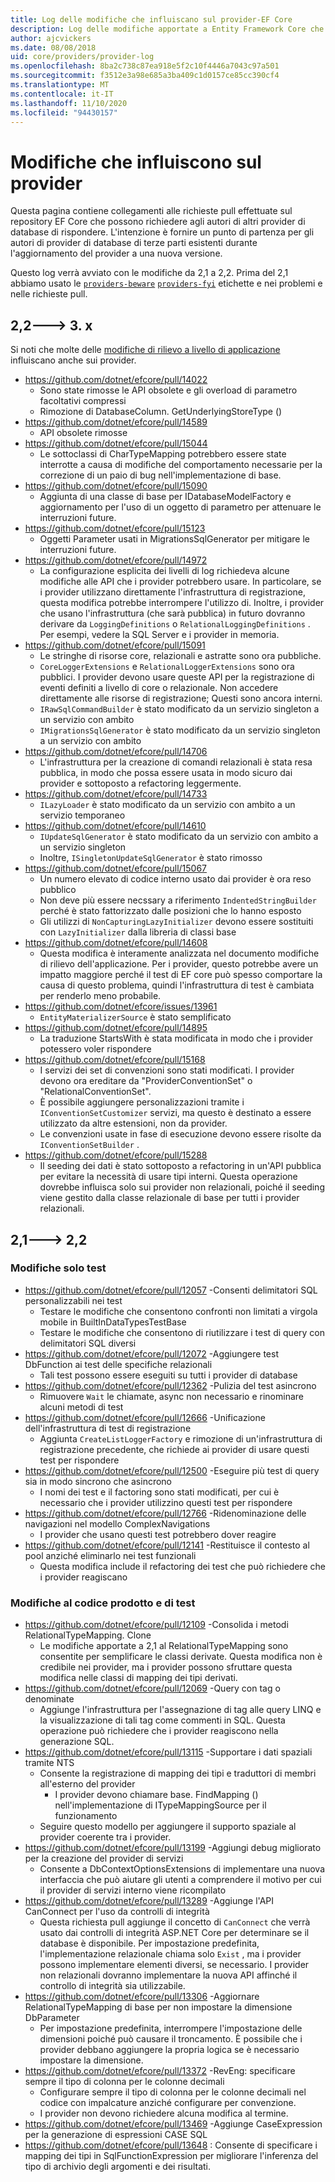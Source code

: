 ```yaml
---
title: Log delle modifiche che influiscano sul provider-EF Core
description: Log delle modifiche apportate a Entity Framework Core che incidono sui provider
author: ajcvickers
ms.date: 08/08/2018
uid: core/providers/provider-log
ms.openlocfilehash: 8ba2c738c87ea918e5f2c10f4446a7043c97a501
ms.sourcegitcommit: f3512e3a98e685a3ba409c1d0157ce85cc390cf4
ms.translationtype: MT
ms.contentlocale: it-IT
ms.lasthandoff: 11/10/2020
ms.locfileid: "94430157"
---
```

# <a name="provider-impacting-changes"></a>Modifiche che influiscono sul provider

Questa pagina contiene collegamenti alle richieste pull effettuate sul repository EF Core che possono richiedere agli autori di altri provider di database di rispondere. L'intenzione è fornire un punto di partenza per gli autori di provider di database di terze parti esistenti durante l'aggiornamento del provider a una nuova versione.

Questo log verrà avviato con le modifiche da 2,1 a 2,2. Prima del 2,1 abbiamo usato le [`providers-beware`](https://github.com/dotnet/efcore/labels/providers-beware) [`providers-fyi`](https://github.com/dotnet/efcore/labels/providers-fyi) etichette e nei problemi e nelle richieste pull.

## <a name="22-----3x"></a>2,2---> 3. x

Si noti che molte delle [modifiche di rilievo a livello di applicazione](xref:core/what-is-new/ef-core-3.x/breaking-changes) influiscano anche sui provider.

* <https://github.com/dotnet/efcore/pull/14022>
  * Sono state rimosse le API obsolete e gli overload di parametro facoltativi compressi
  * Rimozione di DatabaseColumn. GetUnderlyingStoreType ()
* <https://github.com/dotnet/efcore/pull/14589>
  * API obsolete rimosse
* <https://github.com/dotnet/efcore/pull/15044>
  * Le sottoclassi di CharTypeMapping potrebbero essere state interrotte a causa di modifiche del comportamento necessarie per la correzione di un paio di bug nell'implementazione di base.
* <https://github.com/dotnet/efcore/pull/15090>
  * Aggiunta di una classe di base per IDatabaseModelFactory e aggiornamento per l'uso di un oggetto di parametro per attenuare le interruzioni future.
* <https://github.com/dotnet/efcore/pull/15123>
  * Oggetti Parameter usati in MigrationsSqlGenerator per mitigare le interruzioni future.
* <https://github.com/dotnet/efcore/pull/14972>
  * La configurazione esplicita dei livelli di log richiedeva alcune modifiche alle API che i provider potrebbero usare. In particolare, se i provider utilizzano direttamente l'infrastruttura di registrazione, questa modifica potrebbe interrompere l'utilizzo di. Inoltre, i provider che usano l'infrastruttura (che sarà pubblica) in futuro dovranno derivare da `LoggingDefinitions` o `RelationalLoggingDefinitions` . Per esempi, vedere la SQL Server e i provider in memoria.
* <https://github.com/dotnet/efcore/pull/15091>
  * Le stringhe di risorse core, relazionali e astratte sono ora pubbliche.
  * `CoreLoggerExtensions` e `RelationalLoggerExtensions` sono ora pubblici. I provider devono usare queste API per la registrazione di eventi definiti a livello di core o relazionale. Non accedere direttamente alle risorse di registrazione; Questi sono ancora interni.
  * `IRawSqlCommandBuilder` è stato modificato da un servizio singleton a un servizio con ambito
  * `IMigrationsSqlGenerator` è stato modificato da un servizio singleton a un servizio con ambito
* <https://github.com/dotnet/efcore/pull/14706>
  * L'infrastruttura per la creazione di comandi relazionali è stata resa pubblica, in modo che possa essere usata in modo sicuro dai provider e sottoposto a refactoring leggermente.
* <https://github.com/dotnet/efcore/pull/14733>
  * `ILazyLoader` è stato modificato da un servizio con ambito a un servizio temporaneo
* <https://github.com/dotnet/efcore/pull/14610>
  * `IUpdateSqlGenerator` è stato modificato da un servizio con ambito a un servizio singleton
  * Inoltre, `ISingletonUpdateSqlGenerator` è stato rimosso
* <https://github.com/dotnet/efcore/pull/15067>
  * Un numero elevato di codice interno usato dai provider è ora reso pubblico
  * Non deve più essere necssary a riferimento `IndentedStringBuilder` perché è stato fattorizzato dalle posizioni che lo hanno esposto
  * Gli utilizzi di `NonCapturingLazyInitializer` devono essere sostituiti con `LazyInitializer` dalla libreria di classi base
* <https://github.com/dotnet/efcore/pull/14608>
  * Questa modifica è interamente analizzata nel documento modifiche di rilievo dell'applicazione. Per i provider, questo potrebbe avere un impatto maggiore perché il test di EF core può spesso comportare la causa di questo problema, quindi l'infrastruttura di test è cambiata per renderlo meno probabile.
* <https://github.com/dotnet/efcore/issues/13961>
  * `EntityMaterializerSource` è stato semplificato
* <https://github.com/dotnet/efcore/pull/14895>
  * La traduzione StartsWith è stata modificata in modo che i provider potessero voler rispondere
* <https://github.com/dotnet/efcore/pull/15168>
  * I servizi dei set di convenzioni sono stati modificati. I provider devono ora ereditare da "ProviderConventionSet" o "RelationalConventionSet".
  * È possibile aggiungere personalizzazioni tramite i `IConventionSetCustomizer` servizi, ma questo è destinato a essere utilizzato da altre estensioni, non da provider.
  * Le convenzioni usate in fase di esecuzione devono essere risolte da `IConventionSetBuilder` .
* <https://github.com/dotnet/efcore/pull/15288>
  * Il seeding dei dati è stato sottoposto a refactoring in un'API pubblica per evitare la necessità di usare tipi interni. Questa operazione dovrebbe influisca solo sui provider non relazionali, poiché il seeding viene gestito dalla classe relazionale di base per tutti i provider relazionali.

## <a name="21-----22"></a>2,1---> 2,2

### <a name="test-only-changes"></a>Modifiche solo test

* <https://github.com/dotnet/efcore/pull/12057> -Consenti delimitatori SQL personalizzabili nei test
  * Testare le modifiche che consentono confronti non limitati a virgola mobile in BuiltInDataTypesTestBase
  * Testare le modifiche che consentono di riutilizzare i test di query con delimitatori SQL diversi
* <https://github.com/dotnet/efcore/pull/12072> -Aggiungere test DbFunction ai test delle specifiche relazionali
  * Tali test possono essere eseguiti su tutti i provider di database
* <https://github.com/dotnet/efcore/pull/12362> -Pulizia del test asincrono
  * Rimuovere `Wait` le chiamate, async non necessario e rinominare alcuni metodi di test
* <https://github.com/dotnet/efcore/pull/12666> -Unificazione dell'infrastruttura di test di registrazione
  * Aggiunta `CreateListLoggerFactory` e rimozione di un'infrastruttura di registrazione precedente, che richiede ai provider di usare questi test per rispondere
* <https://github.com/dotnet/efcore/pull/12500> -Eseguire più test di query sia in modo sincrono che asincrono
  * I nomi dei test e il factoring sono stati modificati, per cui è necessario che i provider utilizzino questi test per rispondere
* <https://github.com/dotnet/efcore/pull/12766> -Ridenominazione delle navigazioni nel modello ComplexNavigations
  * I provider che usano questi test potrebbero dover reagire
* <https://github.com/dotnet/efcore/pull/12141> -Restituisce il contesto al pool anziché eliminarlo nei test funzionali
  * Questa modifica include il refactoring dei test che può richiedere che i provider reagiscano

### <a name="test-and-product-code-changes"></a>Modifiche al codice prodotto e di test

* <https://github.com/dotnet/efcore/pull/12109> -Consolida i metodi RelationalTypeMapping. Clone
  * Le modifiche apportate a 2,1 al RelationalTypeMapping sono consentite per semplificare le classi derivate. Questa modifica non è credibile nei provider, ma i provider possono sfruttare questa modifica nelle classi di mapping dei tipi derivati.
* <https://github.com/dotnet/efcore/pull/12069> -Query con tag o denominate
  * Aggiunge l'infrastruttura per l'assegnazione di tag alle query LINQ e la visualizzazione di tali tag come commenti in SQL. Questa operazione può richiedere che i provider reagiscono nella generazione SQL.
* <https://github.com/dotnet/efcore/pull/13115> -Supportare i dati spaziali tramite NTS
  * Consente la registrazione di mapping dei tipi e traduttori di membri all'esterno del provider
    * I provider devono chiamare base. FindMapping () nell'implementazione di ITypeMappingSource per il funzionamento
  * Seguire questo modello per aggiungere il supporto spaziale al provider coerente tra i provider.
* <https://github.com/dotnet/efcore/pull/13199> -Aggiungi debug migliorato per la creazione del provider di servizi
  * Consente a DbContextOptionsExtensions di implementare una nuova interfaccia che può aiutare gli utenti a comprendere il motivo per cui il provider di servizi interno viene ricompilato
* <https://github.com/dotnet/efcore/pull/13289> -Aggiunge l'API CanConnect per l'uso da controlli di integrità
  * Questa richiesta pull aggiunge il concetto di `CanConnect` che verrà usato dai controlli di integrità ASP.NET Core per determinare se il database è disponibile. Per impostazione predefinita, l'implementazione relazionale chiama solo `Exist` , ma i provider possono implementare elementi diversi, se necessario. I provider non relazionali dovranno implementare la nuova API affinché il controllo di integrità sia utilizzabile.
* <https://github.com/dotnet/efcore/pull/13306> -Aggiornare RelationalTypeMapping di base per non impostare la dimensione DbParameter
  * Per impostazione predefinita, interrompere l'impostazione delle dimensioni poiché può causare il troncamento. È possibile che i provider debbano aggiungere la propria logica se è necessario impostare la dimensione.
* <https://github.com/dotnet/efcore/pull/13372> -RevEng: specificare sempre il tipo di colonna per le colonne decimali
  * Configurare sempre il tipo di colonna per le colonne decimali nel codice con impalcature anziché configurare per convenzione.
  * I provider non devono richiedere alcuna modifica al termine.
* <https://github.com/dotnet/efcore/pull/13469> -Aggiunge CaseExpression per la generazione di espressioni CASE SQL
* <https://github.com/dotnet/efcore/pull/13648> : Consente di specificare i mapping dei tipi in SqlFunctionExpression per migliorare l'inferenza del tipo di archivio degli argomenti e dei risultati.
